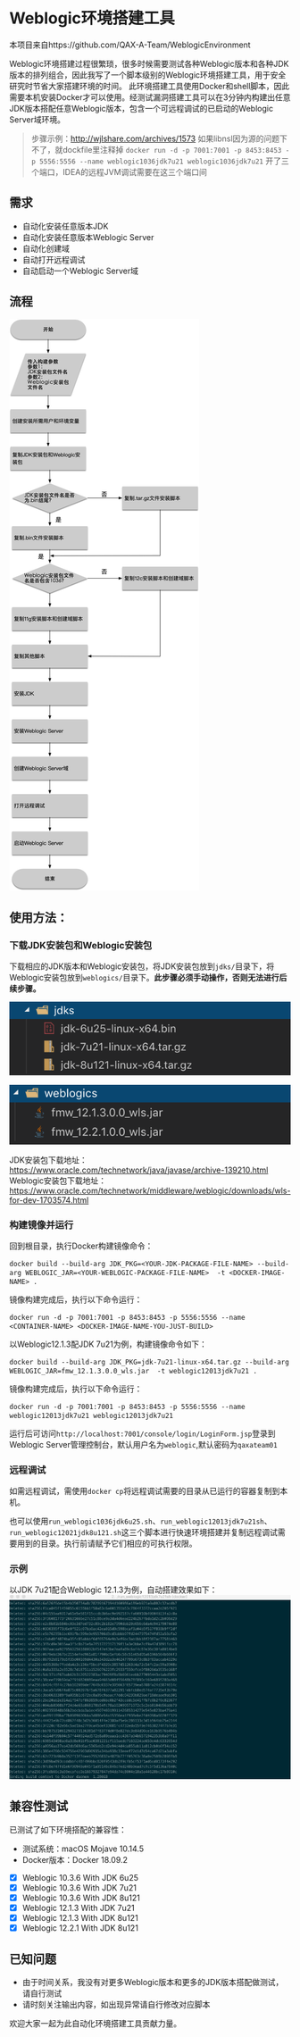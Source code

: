 # Weblogic环境搭建工具
本项目来自https://github.com/QAX-A-Team/WeblogicEnvironment

Weblogic环境搭建过程很繁琐，很多时候需要测试各种Weblogic版本和各种JDK版本的排列组合，因此我写了一个脚本级别的Weblogic环境搭建工具，用于安全研究时节省大家搭建环境的时间。
此环境搭建工具使用Docker和shell脚本，因此需要本机安装Docker才可以使用。经测试漏洞搭建工具可以在3分钟内构建出任意JDK版本搭配任意Weblogic版本，包含一个可远程调试的已启动的Weblogic Server域环境。

>步骤示例：http://wjlshare.com/archives/1573
>如果libnsl因为源的问题下不了，就dockfile里注释掉
>`docker run -d -p 7001:7001 -p 8453:8453 -p 5556:5556 --name weblogic1036jdk7u21 weblogic1036jdk7u21` 开了三个端口，IDEA的远程JVM调试需要在这三个端口间



## 需求
- 自动化安装任意版本JDK
- 自动化安装任意版本Weblogic Server
- 自动化创建域
- 自动打开远程调试
- 自动启动一个Weblogic Server域

## 流程

![](./images/2019-08-01-21-05-32.png)

## 使用方法：

### 下载JDK安装包和Weblogic安装包

下载相应的JDK版本和Weblogic安装包，将JDK安装包放到`jdks/`目录下，将Weblogic安装包放到`weblogics/`目录下。**此步骤必须手动操作，否则无法进行后续步骤。**

![](./images/2019-08-01-16-34-18.png)

![](./images/2019-08-01-16-35-18.png)

JDK安装包下载地址：https://www.oracle.com/technetwork/java/javase/archive-139210.html
Weblogic安装包下载地址：https://www.oracle.com/technetwork/middleware/weblogic/downloads/wls-for-dev-1703574.html

### 构建镜像并运行

回到根目录，执行Docker构建镜像命令：

```plain text
docker build --build-arg JDK_PKG=<YOUR-JDK-PACKAGE-FILE-NAME> --build-arg WEBLOGIC_JAR=<YOUR-WEBLOGIC-PACKAGE-FILE-NAME>  -t <DOCKER-IMAGE-NAME> .
```
镜像构建完成后，执行以下命令运行：
```plain text
docker run -d -p 7001:7001 -p 8453:8453 -p 5556:5556 --name <CONTAINER-NAME> <DOCKER-IMAGE-NAME-YOU-JUST-BUILD>
```

以Weblogic12.1.3配JDK 7u21为例，构建镜像命令如下：
```plain text
docker build --build-arg JDK_PKG=jdk-7u21-linux-x64.tar.gz --build-arg WEBLOGIC_JAR=fmw_12.1.3.0.0_wls.jar  -t weblogic12013jdk7u21 .
```
镜像构建完成后，执行以下命令运行：
```plain text
docker run -d -p 7001:7001 -p 8453:8453 -p 5556:5556 --name weblogic12013jdk7u21 weblogic12013jdk7u21
```

运行后可访问`http://localhost:7001/console/login/LoginForm.jsp`登录到Weblogic Server管理控制台，默认用户名为`weblogic`,默认密码为`qaxateam01`

### 远程调试

如需远程调试，需使用`docker cp`将远程调试需要的目录从已运行的容器复制到本机。

也可以使用`run_weblogic1036jdk6u25.sh`、`run_weblogic12013jdk7u21sh`、`run_weblogic12021jdk8u121.sh`这三个脚本进行快速环境搭建并复制远程调试需要用到的目录。执行前请赋予它们相应的可执行权限。

### 示例
以JDK 7u21配合Weblogic 12.1.3为例，自动搭建效果如下：
![](./images/weblogic_env.gif)

## 兼容性测试
已测试了如下环境搭配的兼容性：

- 测试系统：macOS Mojave 10.14.5
- Docker版本：Docker 18.09.2

- [x] Weblogic 10.3.6 With JDK 6u25
- [x] Weblogic 10.3.6 With JDK 7u21
- [x] Weblogic 10.3.6 With JDK 8u121
- [x] Weblogic 12.1.3 With JDK 7u21
- [x] Weblogic 12.1.3 With JDK 8u121
- [x] Weblogic 12.2.1 With JDK 8u121

## 已知问题

- 由于时间关系，我没有对更多Weblogic版本和更多的JDK版本搭配做测试，请自行测试
- 请时刻关注输出内容，如出现异常请自行修改对应脚本

欢迎大家一起为此自动化环境搭建工具贡献力量。
